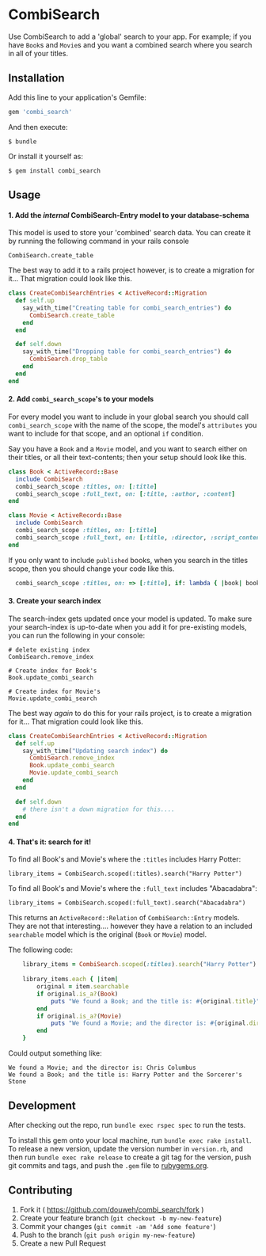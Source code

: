 # CombiSearch

Use CombiSearch to add a 'global' search to your app. For example; if you have `Book`s and `Movie`s and you want a combined search where you search in all of your titles.

## Installation

Add this line to your application's Gemfile:

```ruby
gem 'combi_search'
```

And then execute:

    $ bundle

Or install it yourself as:

    $ gem install combi_search

## Usage
#### 1. Add the _internal_ CombiSearch-Entry model to your database-schema
This model is used to store your 'combined' search data. You can create it by running the following command in your rails console

	CombiSearch.create_table

The best way to add it to a rails project however, is to create a migration for it...
That migration could look like this.

```ruby
class CreateCombiSearchEntries < ActiveRecord::Migration
  def self.up
    say_with_time("Creating table for combi_search_entries") do
      CombiSearch.create_table
    end
  end

  def self.down
    say_with_time("Dropping table for combi_search_entries") do
      CombiSearch.drop_table
    end
  end
end
```

#### 2. Add `combi_search_scope`'s to your models
For every model you want to include in your global search you should call `combi_search_scope` with the name of the scope, the model's `attributes` you want to include for that scope, and an optional `if` condition.

Say you have a `Book` and a `Movie` model, and you want to search either on their titles, or all their text-contents; then your setup should look like this.

```ruby
class Book < ActiveRecord::Base
  include CombiSearch
  combi_search_scope :titles, on: [:title]
  combi_search_scope :full_text, on: [:title, :author, :content]
end

class Movie < ActiveRecord::Base
  include CombiSearch
  combi_search_scope :titles, on: [:title]
  combi_search_scope :full_text, on: [:title, :director, :script_content]
end 
```

If you only want to include `published` books, when you search in the titles scope, then you should change your code like this.

```ruby
  combi_search_scope :titles, on: => [:title], if: lambda { |book| book.published }
```

#### 3. Create your search index
The search-index gets updated once your model is updated. To make sure your search-index is up-to-date when you add it for pre-existing models, you can run the following in your console:

	# delete existing index
	CombiSearch.remove_index
	
	# Create index for Book's
	Book.update_combi_search
	
	# Create index for Movie's
	Movie.update_combi_search

The best way _again_ to do this for your rails project, is to create a migration for it...
That migration could look like this.

```ruby
class CreateCombiSearchEntries < ActiveRecord::Migration
  def self.up
    say_with_time("Updating search index") do
      CombiSearch.remove_index
      Book.update_combi_search
      Movie.update_combi_search
    end
  end

  def self.down
    # there isn't a down migration for this....
  end
end
```

#### 4. That's it: search for it!
To find all Book's and Movie's where the `:titles` includes Harry Potter:

	library_items = CombiSearch.scoped(:titles).search("Harry Potter")
	
To find all Book's and Movie's where the `:full_text` includes "Abacadabra":

	library_items = CombiSearch.scoped(:full_text).search("Abacadabra")
	
This returns an `ActiveRecord::Relation` of `CombiSearch::Entry` models. They are not that interesting.... however they have a relation to an included `searchable` model which is the original (`Book` or `Movie`) model.

The following code:

```ruby
	library_items = CombiSearch.scoped(:titles).search("Harry Potter")
	
	library_items.each { |item| 
		original = item.searchable
		if original.is_a?(Book)
			puts "We found a Book; and the title is: #{original.title}"
		end
		if original.is_a?(Movie)
			puts "We found a Movie; and the director is: #{original.director}"
		end
	}
```

Could output something like:
	
	We found a Movie; and the director is: Chris Columbus
	We found a Book; and the title is: Harry Potter and the Sorcerer's Stone

## Development

After checking out the repo, run `bundle exec rspec spec` to run the tests.

To install this gem onto your local machine, run `bundle exec rake install`. To release a new version, update the version number in `version.rb`, and then run `bundle exec rake release` to create a git tag for the version, push git commits and tags, and push the `.gem` file to [rubygems.org](https://rubygems.org).

## Contributing

1. Fork it ( https://github.com/douweh/combi_search/fork )
2. Create your feature branch (`git checkout -b my-new-feature`)
3. Commit your changes (`git commit -am 'Add some feature'`)
4. Push to the branch (`git push origin my-new-feature`)
5. Create a new Pull Request
